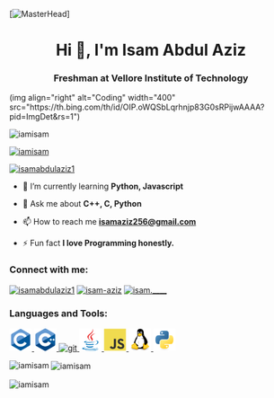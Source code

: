 [![MasterHead](https://1.bp.blogspot.com/-7A4WynwLsM...)]
<h1 align="center">Hi 👋, I'm Isam Abdul Aziz</h1>
<h3 align="center">Freshman at Vellore Institute of Technology</h3>
(img align="right" alt="Coding" width="400" src="https://th.bing.com/th/id/OIP.oWQSbLqrhnjp83G0sRPijwAAAA?pid=ImgDet&rs=1")

<p align="left"> <img src="https://komarev.com/ghpvc/?username=iamisam&label=Profile%20views&color=0e75b6&style=flat" alt="iamisam" /> </p>

<p align="left"> <a href="https://github.com/ryo-ma/github-profile-trophy"><img src="https://github-profile-trophy.vercel.app/?username=iamisam" alt="iamisam" /></a> </p>

<p align="left"> <a href="https://twitter.com/isamabdulaziz1" target="blank"><img src="https://img.shields.io/twitter/follow/isamabdulaziz1?logo=twitter&style=for-the-badge" alt="isamabdulaziz1" /></a> </p>

- 🌱 I’m currently learning **Python, Javascript**

- 💬 Ask me about **C++, C, Python**

- 📫 How to reach me **isamaziz256@gmail.com**

- ⚡ Fun fact **I love Programming honestly.**

<h3 align="left">Connect with me:</h3>
<p align="left">
<a href="https://twitter.com/isamabdulaziz1" target="blank"><img align="center" src="https://raw.githubusercontent.com/rahuldkjain/github-profile-readme-generator/master/src/images/icons/Social/twitter.svg" alt="isamabdulaziz1" height="30" width="40" /></a>
<a href="https://linkedin.com/in/isam-aziz" target="blank"><img align="center" src="https://raw.githubusercontent.com/rahuldkjain/github-profile-readme-generator/master/src/images/icons/Social/linked-in-alt.svg" alt="isam-aziz" height="30" width="40" /></a>
<a href="https://instagram.com/isam.____" target="blank"><img align="center" src="https://raw.githubusercontent.com/rahuldkjain/github-profile-readme-generator/master/src/images/icons/Social/instagram.svg" alt="isam.____" height="30" width="40" /></a>
</p>

<h3 align="left">Languages and Tools:</h3>
<p align="left"> <a href="https://www.cprogramming.com/" target="_blank" rel="noreferrer"> <img src="https://raw.githubusercontent.com/devicons/devicon/master/icons/c/c-original.svg" alt="c" width="40" height="40"/> </a> <a href="https://www.w3schools.com/cpp/" target="_blank" rel="noreferrer"> <img src="https://raw.githubusercontent.com/devicons/devicon/master/icons/cplusplus/cplusplus-original.svg" alt="cplusplus" width="40" height="40"/> </a> <a href="https://git-scm.com/" target="_blank" rel="noreferrer"> <img src="https://www.vectorlogo.zone/logos/git-scm/git-scm-icon.svg" alt="git" width="40" height="40"/> </a> <a href="https://www.java.com" target="_blank" rel="noreferrer"> <img src="https://raw.githubusercontent.com/devicons/devicon/master/icons/java/java-original.svg" alt="java" width="40" height="40"/> </a> <a href="https://developer.mozilla.org/en-US/docs/Web/JavaScript" target="_blank" rel="noreferrer"> <img src="https://raw.githubusercontent.com/devicons/devicon/master/icons/javascript/javascript-original.svg" alt="javascript" width="40" height="40"/> </a> <a href="https://www.linux.org/" target="_blank" rel="noreferrer"> <img src="https://raw.githubusercontent.com/devicons/devicon/master/icons/linux/linux-original.svg" alt="linux" width="40" height="40"/> </a> <a href="https://www.python.org" target="_blank" rel="noreferrer"> <img src="https://raw.githubusercontent.com/devicons/devicon/master/icons/python/python-original.svg" alt="python" width="40" height="40"/> </a> </p>

<p><img align="left" src="https://github-readme-stats.vercel.app/api/top-langs?username=iamisam&show_icons=true&locale=en&layout=compact" alt="iamisam" /></p>

<p>&nbsp;<img align="center" src="https://github-readme-stats.vercel.app/api?username=iamisam&show_icons=true&locale=en" alt="iamisam" /></p>

<p><img align="center" src="https://github-readme-streak-stats.herokuapp.com/?user=iamisam&" alt="iamisam" /></p>
